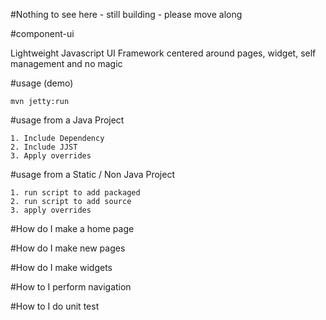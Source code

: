 
#Nothing to see here - still building - please move along

#component-ui

Lightweight Javascript UI Framework centered around pages, widget, self management and no magic


#usage (demo)
```
mvn jetty:run
```

#usage from a Java Project
```
1. Include Dependency
2. Include JJST
3. Apply overrides
```

#usage from a Static / Non Java Project
```
1. run script to add packaged
2. run script to add source
3. apply overrides
```

#How do I make a home page

#How do I make new pages

#How do I make widgets

#How to I perform navigation

#How to I do unit test
